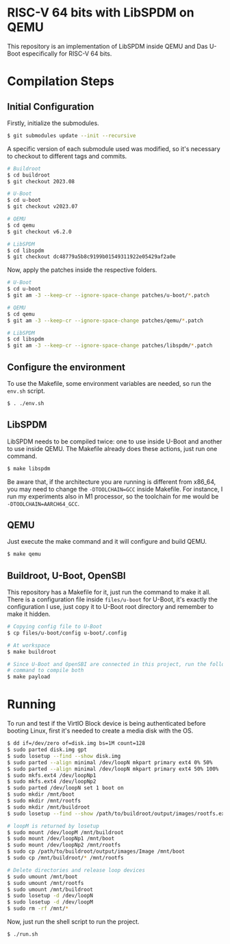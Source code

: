 # RISC-V 64 bits with LibSPDM on QEMU

This repository is an implementation of LibSPDM inside QEMU and Das U-Boot especifically for RISC-V 64 bits.

# Compilation Steps

## Initial Configuration

Firstly, initialize the submodules.

```bash
$ git submodules update --init --recursive
```

A specific version of each submodule used was modified, so it's necessary to checkout to different tags and commits.

```bash
# Buildroot
$ cd buildroot
$ git checkout 2023.08

# U-Boot
$ cd u-boot
$ git checkout v2023.07

# QEMU
$ cd qemu
$ git checkout v6.2.0

# LibSPDM
$ cd libspdm
$ git checkout dc48779a5b8c9199b01549311922e05429af2a0e
```

Now, apply the patches inside the respective folders.

```bash
# U-Boot
$ cd u-boot
$ git am -3 --keep-cr --ignore-space-change patches/u-boot/*.patch

# QEMU
$ cd qemu
$ git am -3 --keep-cr --ignore-space-change patches/qemu/*.patch

# LibSPDM
$ cd libspdm
$ git am -3 --keep-cr --ignore-space-change patches/libspdm/*.patch
```

## Configure the environment

To use the Makefile, some environment variables are needed, so run the `env.sh` script.

```bash
$ . ./env.sh
```

## LibSPDM

LibSPDM needs to be compiled twice: one to use inside U-Boot and another to use inside QEMU. The Makefile already does these actions, just run one command.

```bash
$ make libspdm
```

Be aware that, if the architecture you are running is different from x86_64, you may need to change the `-DTOOLCHAIN=GCC` inside Makefile. For instance, I run my experiments also in M1 processor, so the toolchain for me would be `-DTOOLCHAIN=AARCH64_GCC`.

## QEMU

Just execute the make command and it will configure and build QEMU.

```bash
$ make qemu
```
## Buildroot, U-Boot, OpenSBI

This repository has a Makefile for it, just run the command to make it all. There is a configuration file inside `files/u-boot` for U-Boot, it's exactly the configuration I use, just copy it to U-Boot root directory and remember to make it hidden.

```bash
# Copying config file to U-Boot
$ cp files/u-boot/config u-boot/.config

# At workspace
$ make buildroot

# Since U-Boot and OpenSBI are connected in this project, run the following
# command to compile both
$ make payload
```

# Running

To run and test if the VirtIO Block device is being authenticated before booting Linux, first it's needed to create a media disk with the OS.

```bash
$ dd if=/dev/zero of=disk.img bs=1M count=128
$ sudo parted disk.img gpt
$ sudo losetup --find --show disk.img
$ sudo parted --align minimal /dev/loopN mkpart primary ext4 0% 50%
$ sudo parted --align minimal /dev/loopN mkpart primary ext4 50% 100%
$ sudo mkfs.ext4 /dev/loopNp1
$ sudo mkfs.ext4 /dev/loopNp2
$ sudo parted /dev/loopN set 1 boot on
$ sudo mkdir /mnt/boot
$ sudo mkdir /mnt/rootfs
$ sudo mkdir /mnt/buildroot
$ sudo losetup --find --show /path/to/buildroot/output/images/rootfs.ext4

# loopM is returned by losetup 
$ sudo mount /dev/loopM /mnt/buildroot
$ sudo mount /dev/loopNp1 /mnt/boot
$ sudo mount /dev/loopNp2 /mnt/rootfs
$ sudo cp /path/to/buildroot/output/images/Image /mnt/boot
$ sudo cp /mnt/buildroot/* /mnt/rootfs

# Delete directories and release loop devices
$ sudo umount /mnt/boot
$ sudo umount /mnt/rootfs
$ sudo umount /mnt/buildroot
$ sudo losetup -d /dev/loopN
$ sudo losetup -d /dev/loopM
$ sudo rm -rf /mnt/*
```

Now, just run the shell script to run the project.

```bash
$ ./run.sh
```
